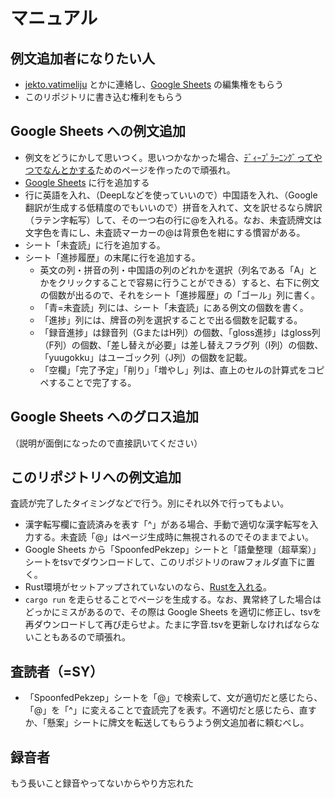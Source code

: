 # マニュアル

## 例文追加者になりたい人
* [jekto.vatimeliju](https://twitter.com/sosobotpi) とかに連絡し、[Google Sheets](https://docs.google.com/spreadsheets/d/1WrKg-g26ZugYfwKEuTEWEGg4oyeb7sl6DGJ4hcWuOho/edit#gid=24700208) の編集権をもらう
* このリポジトリに書き込む権利をもらう

## Google Sheets への例文追加
* 例文をどうにかして思いつく。思いつかなかった場合、[ﾃﾞｨｰﾌﾟﾗｰﾆﾝｸﾞってやつでなんとかする](http://jurliyuuri.com/spoonfed_pekzep/12.html)ためのページを作ったので頑張れ。
* [Google Sheets](https://docs.google.com/spreadsheets/d/1WrKg-g26ZugYfwKEuTEWEGg4oyeb7sl6DGJ4hcWuOho/edit#gid=24700208) に行を追加する
* 行に英語を入れ、（DeepLなどを使っていいので）中国語を入れ、（Google翻訳が生成する低精度のでもいいので）拼音を入れて、文を訳せるなら牌訳（ラテン字転写）して、その一つ右の行に@を入れる。なお、未査読牌文は文字色を青にし、未査読マーカーの@は背景色を紺にする慣習がある。
* シート「未査読」に行を追加する。
* シート「進捗履歴」の末尾に行を追加する。
    - 英文の列・拼音の列・中国語の列のどれかを選択（列名である「A」とかをクリックすることで容易に行うことができる）すると、右下に例文の個数が出るので、それをシート「進捗履歴」の「ゴール」列に書く。
    - 「青=未査読」列には、シート「未査読」にある例文の個数を書く。
    - 「進捗」列には、牌音の列を選択することで出る個数を記載する。
    - 「録音進捗」は録音列（GまたはH列）の個数、「gloss進捗」はgloss列（F列）の個数、「差し替えが必要」は差し替えフラグ列（I列）の個数、「yuugokku」はユーゴック列（J列）の個数を記載。
    - 「空欄」「完了予定」「削り」「増やし」列は、直上のセルの計算式をコピペすることで完了する。

## Google Sheets へのグロス追加
（説明が面倒になったので直接訊いてください）

## このリポジトリへの例文追加
査読が完了したタイミングなどで行う。別にそれ以外で行ってもよい。

* 漢字転写欄に査読済みを表す「^」がある場合、手動で適切な漢字転写を入力する。未査読「@」はページ生成時に無視されるのでそのままでよい。
* Google Sheets から「SpoonfedPekzep」シートと「語彙整理（超草案）」シートをtsvでダウンロードして、このリポジトリのrawフォルダ直下に置く。
* Rust環境がセットアップされていないのなら、[Rustを入れる](https://www.rust-lang.org/learn/get-started)。
* `cargo run` を走らせることでページを生成する。なお、異常終了した場合はどっかにミスがあるので、その際は Google Sheets を適切に修正し、tsvを再ダウンロードして再び走らせよ。たまに字音.tsvを更新しなければならないこともあるので頑張れ。

## 査読者（=SY）
* 「SpoonfedPekzep」シートを「@」で検索して、文が適切だと感じたら、「@」を「^」に変えることで査読完了を表す。不適切だと感じたら、直すか、「懸案」シートに牌文を転送してもらうよう例文追加者に頼むべし。

## 録音者
もう長いこと録音やってないからやり方忘れた
